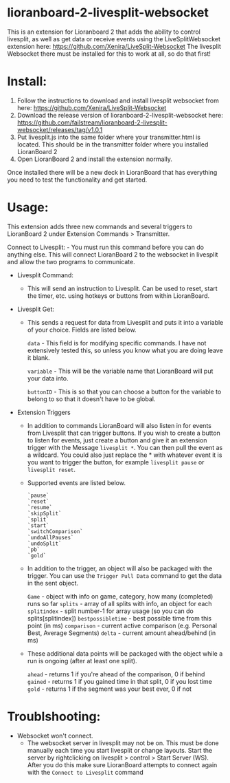 # lioranboard-2-livesplit-websocket

This is an extension for Lioranboard 2 that adds the ability to control livesplit, as well as get data or receive events using the LiveSplitWebsocket extension here: https://github.com/Xenira/LiveSplit-Websocket The livesplit Websocket there must be installed for this to work at all, so do that first!

# Install:
  1) Follow the instructions to download and install livesplit websocket from here: https://github.com/Xenira/LiveSplit-Websocket
  2) Download the release version of lioranboard-2-livesplit-websocket here: https://github.com/failstream/lioranboard-2-livesplit-websocket/releases/tag/v1.0.1
  3) Put livesplit.js into the same folder where your transmitter.html is located. This should be in the transmitter folder where you installed LioranBoard 2
  4) Open LioranBoard 2 and install the extension normally.

Once installed there will be a new deck in LioranBoard that has everything you need to test the functionality and get started.

# Usage:

This extension adds three new commands and several triggers to LioranBoard 2 under Extension Commands > Transmitter.

   Connect to Livesplit:
      - You must run this command before you can do anything else. This will connect LioranBoard 2 to the websocket in livesplit and allow the two programs to communicate.
      
  * Livesplit Command:
      - This will send an instruction to Livesplit. Can be used to reset, start the timer, etc. using hotkeys or buttons from within LioranBoard.
      
  * Livesplit Get:
      - This sends a request for data from Livesplit and puts it into a variable of your choice. Fields are listed below.
      
          `data`        - This field is for modifying specific commands. I have not extensively tested this, so unless you know what you are doing leave it blank.
          
          `variable`    - This will be the variable name that LioranBoard will put your data into.
          
          `buttonID`    - This is so that you can choose a button for the variable to belong to so that it doesn't have to be global.
       
  * Extension Triggers
      - In addition to commands LioranBoard will also listen in for events from Livesplit that can trigger buttons. If you wish to create a button to listen for events, just create a button and give it an extension trigger with the	Message `livesplit *`. You can then pull the event as a wildcard. You could also just replace the * with whatever event it is you want to trigger the button, for example `livesplit pause` or `livesplit reset`.
  
      - Supported events are listed below.
            
            `pause`
            `reset`
            `resume`
            `skipSplit`
            `split`
            `start`
            `switchComparison`
            `undoAllPauses`
            `undoSplit`
            `pb`
            `gold`
            
      - In addition to the trigger, an object will also be packaged with the trigger. You can use the `Trigger Pull Data` command to get the data in the sent object.

          `Game`                - object with info on game, category, how many (completed) runs so far
          `splits`              - array of all splits with info, an object for each
          `splitindex`          - split number-1 for array usage (so you can do splits[splitindex])
          `bestpossibletime`    - best possible time from this point (in ms)
          `comparison`          - current active comparison (e.g. Personal Best, Average Segments)
          `delta`               - current amount ahead/behind (in ms)
          
      - These additional data points will be packaged with the object while a run is ongoing (after at least one split).

          `ahead`               - returns 1 if you're ahead of the comparison, 0 if behind
          `gained`              - returns 1 if you gained time in that split, 0 if you lost time
          `gold`                - returns 1 if the segment was your best ever, 0 if not
          
 # Troublshooting:

  * Websocket won't connect.
    - The websocket server in livesplit may not be on. This must be done manually each time you start livesplit or change layouts. Start the server by rightclicking on livesplit > control > Start Server (WS). After you do this make sure LioranBoard attempts to connect again with the `Connect to Livesplit` command

